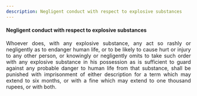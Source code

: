 ```yaml
---
description: Negligent conduct with respect to explosive substances
---
```


#### Negligent conduct with respect to explosive substances
<div style="text-align: justify">

Whoever does, with any explosive substance, any act so rashly or negligently as to endanger human life, or to be likely to cause hurt or injury to any other person, or knowingly or negligently omits to take such order with any explosive substance in his possession as is sufficient to guard against any probable danger to human life from that substance, shall be punished with imprisonment of either description for a term which may extend to six months, or with a fine which may extend to one thousand rupees, or with both.

</div>
